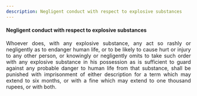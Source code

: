 ```yaml
---
description: Negligent conduct with respect to explosive substances
---
```


#### Negligent conduct with respect to explosive substances
<div style="text-align: justify">

Whoever does, with any explosive substance, any act so rashly or negligently as to endanger human life, or to be likely to cause hurt or injury to any other person, or knowingly or negligently omits to take such order with any explosive substance in his possession as is sufficient to guard against any probable danger to human life from that substance, shall be punished with imprisonment of either description for a term which may extend to six months, or with a fine which may extend to one thousand rupees, or with both.

</div>
